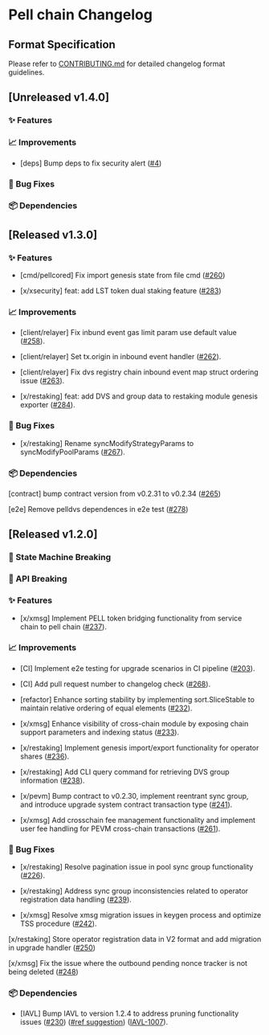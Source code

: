 # Pell chain Changelog

## Format Specification

Please refer to [CONTRIBUTING.md](./CONTRIBUTING.md) for detailed changelog format guidelines.

## [Unreleased v1.4.0]

### ✨ Features

### 📈 Improvements

- [deps] Bump deps to fix security alert ([#4](https://github.com/0xPellNetwork/aegis/pull/4))

### 🐛 Bug Fixes

### 📦 Dependencies

## [Released v1.3.0]

### ✨ Features

- [cmd/pellcored] Fix import genesis state from file cmd  ([#260](https://github.com/0xPellNetwork/chain/pull/260))

- [x/xsecurity] feat: add LST token dual staking feature ([#283](https://github.com/0xPellNetwork/chain/pull/283))

### 📈 Improvements

- [client/relayer] Fix inbund event gas limit param use default value ([#258](https://github.com/0xPellNetwork/chain/pull/258)).

- [client/relayer] Set tx.origin in inbound event handler ([#262](https://github.com/0xPellNetwork/chain/pull/262)).

- [client/relayer] Fix dvs registry chain inbound event map struct ordering issue ([#263](https://github.com/0xPellNetwork/chain/pull/263)).

- [x/restaking] feat: add DVS and group data to restaking module genesis exporter ([#284](https://github.com/0xPellNetwork/chain/pull/284)).

### 🐛 Bug Fixes

- [x/restaking] Rename syncModifyStrategyParams to syncModifyPoolParams ([#267](https://github.com/0xPellNetwork/chain/pull/267)).

### 📦 Dependencies

[contract] bump contract version from v0.2.31 to v0.2.34 ([#265](https://github.com/0xPellNetwork/chain/pull/265))

[e2e] Remove pelldvs dependences in e2e test ([#278](https://github.com/0xPellNetwork/chain/pull/278))

## [Released v1.2.0]

### 🚨 State Machine Breaking

### 🔄 API Breaking

### ✨ Features

- [x/xmsg] Implement PELL token bridging functionality from service chain to pell chain ([#237](https://github.com/0xPellNetwork/chain/pull/237)).

### 📈 Improvements

- [CI] Implement e2e testing for upgrade scenarios in CI pipeline ([#203](https://github.com/0xPellNetwork/chain/pull/203)).

- [CI] Add pull request number to changelog check ([#268](https://github.com/0xPellNetwork/chain/pull/268)).

- [refactor] Enhance sorting stability by implementing sort.SliceStable to maintain relative ordering of equal elements ([#232](https://github.com/0xPellNetwork/chain/pull/232)).

- [x/xmsg] Enhance visibility of cross-chain module by exposing chain support parameters and indexing status ([#233](https://github.com/0xPellNetwork/chain/pull/233)).

- [x/restaking] Implement genesis import/export functionality for operator shares ([#236](https://github.com/0xPellNetwork/chain/pull/236)).

- [x/restaking] Add CLI query command for retrieving DVS group information ([#238](https://github.com/0xPellNetwork/chain/pull/238)).

- [x/pevm] Bump contract to v0.2.30, implement reentrant sync group, and introduce upgrade system contract transaction type ([#241](https://github.com/0xPellNetwork/chain/pull/241)).

- [x/xmsg] Add crosschain fee management functionality and implement user fee handling for PEVM cross-chain transactions ([#261](https://github.com/0xPellNetwork/chain/pull/261)).

### 🐛 Bug Fixes

- [x/restaking] Resolve pagination issue in pool sync group functionality ([#226](https://github.com/0xPellNetwork/chain/pull/226)).

- [x/restaking] Address sync group inconsistencies related to operator registration data handling ([#239](https://github.com/0xPellNetwork/chain/pull/239)).

- [x/xmsg] Resolve xmsg migration issues in keygen process and optimize TSS procedure ([#242](https://github.com/0xPellNetwork/chain/pull/242)).

[x/restaking] Store operator registration data in V2 format and add migration in upgrade handler ([#250](https://github.com/0xPellNetwork/chain/pull/250))

[x/xmsg] Fix the issue where the outbound pending nonce tracker is not being deleted ([#248](https://github.com/0xPellNetwork/chain/pull/248))

### 📦 Dependencies

- [IAVL] Bump IAVL to version 1.2.4 to address pruning functionality issues ([#230](https://github.com/0xPellNetwork/chain/pull/230)) ([#ref suggestion](https://github.com/cosmos/cosmos-sdk/discussions/22253)) ([IAVL-1007](https://github.com/cosmos/iavl/pull/1007)).
